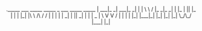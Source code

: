 <p align="center">
._____ ___ _____ _____ _   ___        _____ _____
|  ___|_ _|  ___|_   _| | | \ \      / |_ _|_   _|
| |_   | || |_    | | | |_| |\ \ /\ / / | |  | |
|  _|  | ||  _|   | | |  _  | \ V  V /  | |  | |
|_|   |___|_|     |_| |_| |_|  \_/\_/  |___| |_|
</pre>
